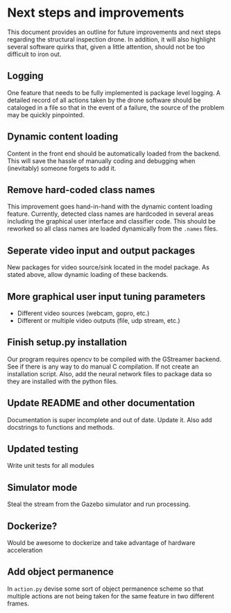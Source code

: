 # Next steps and improvements

This document provides an outline for future improvements and next steps regarding the 
structural inspection drone. In addition, it will also highlight several software quirks that, 
given a little attention, should not be too difficult to iron out.

## Logging

One feature that needs to be fully implemented is package level logging. A detailed record 
of all actions taken by the drone software should be cataloged in a file so that in the event 
of a failure, the source of the problem may be quickly pinpointed. 

## Dynamic content loading

Content in the front end should be automatically loaded from the backend. This will save the hassle of manually coding 
and debugging when (inevitably) someone forgets to add it. 

## Remove hard-coded class names

This improvement goes hand-in-hand with the dynamic content loading feature. Currently, 
detected class names are hardcoded in several areas including the graphical user interface 
and classifier code. This should be reworked so all class names are loaded dynamically from 
the `.names` files.

## Seperate video input and output packages

New packages for video source/sink located in the model package. As stated above, allow dynamic loading of these 
backends.

## More graphical user input tuning parameters

- Different video sources (webcam, gopro, etc.)
- Different or multiple video outputs (file, udp stream, etc.)

## Finish setup.py installation

Our program requires opencv to be compiled with the GStreamer backend. See if there is any way to do manual C 
compilation. If not create an installation script. Also, add the neural network files to package data so they are 
installed with the python files.

## Update README and other documentation

Documentation is super incomplete and out of date. Update it. Also add docstrings to functions and methods.

## Updated testing

Write unit tests for all modules

## Simulator mode

Steal the stream from the Gazebo simulator and run processing.

## Dockerize?

Would be awesome to dockerize and take advantage of hardware acceleration

## Add object permanence

In `action.py` devise some sort of object permanence scheme so that multiple actions are not being taken for the same 
feature in two different frames.
